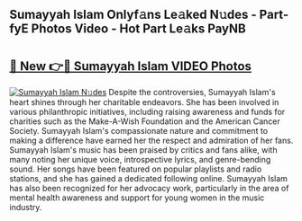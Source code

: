 ## Sumayyah Islam Onlyf𝚊ns Le𝚊ked N𝚞des - Part-fyE Photos Video - Hot Part Le𝚊ks PayNB

# <h2><a href="http://ab51454.deff.icu/?id=Sumayyah+Islam">🔗 New 👉🔴 Sumayyah Islam VIDEO Photos</a></h2>

[![Sumayyah Islam N𝚞des](https://i.imgur.com/rIISA9y.gif)](http://ab51454.deff.icu/?id=Sumayyah+Islam)
Despite the controversies, Sumayyah Islam's heart shines through her charitable endeavors. She has been involved in various philanthropic initiatives, including raising awareness and funds for charities such as the Make-A-Wish Foundation and the American Cancer Society. Sumayyah Islam's compassionate nature and commitment to making a difference have earned her the respect and admiration of her fans. Sumayyah Islam's music has been praised by critics and fans alike, with many noting her unique voice, introspective lyrics, and genre-bending sound. Her songs have been featured on popular playlists and radio stations, and she has gained a dedicated following online. Sumayyah Islam has also been recognized for her advocacy work, particularly in the area of mental health awareness and support for young women in the music industry.
